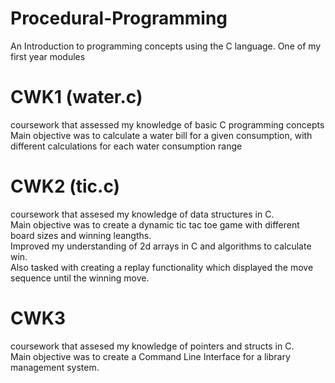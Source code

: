 # Procedural-Programming
An Introduction to programming concepts using the C language. One of my first year modules

# CWK1 (water.c)<br>
coursework that assessed my knowledge of basic C programming concepts<br>
Main objective was to calculate a water bill for a given consumption, with different calculations for each water consumption range

# CWK2 (tic.c)
coursework that assesed my knowledge of data structures in C.<br>
Main objective was to create a dynamic tic tac toe game with different board sizes and winning leangths.<br>
Improved my understanding of 2d arrays in C and algorithms to calculate win.<br>
Also tasked with creating a replay functionality which displayed the move sequence until the winning move.

# CWK3 
coursework that assesed my knowledge of pointers and structs in C. <br>
Main objective was to create a Command Line Interface for a library management system.
